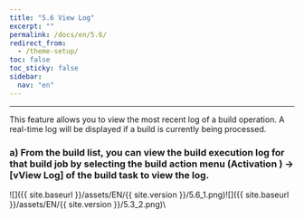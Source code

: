 ```yaml
---
title: "5.6 View Log"
excerpt: ""
permalink: /docs/en/5.6/
redirect_from:
  - /theme-setup/
toc: false
toc_sticky: false
sidebar:
  nav: "en"
---
```



---

This feature allows you to view the most recent log of a build operation. A real-time log will be displayed if a build is currently being processed.

### a\) From the build list, you can view the build execution log for that build job by selecting the build action menu \(Activation \) → [vView Log] of the build task to view the log.
![]({{ site.baseurl }}/assets/EN/{{ site.version }}/5.6_1.png)![]({{ site.baseurl }}/assets/EN/{{ site.version }}/5.3_2.png)\
